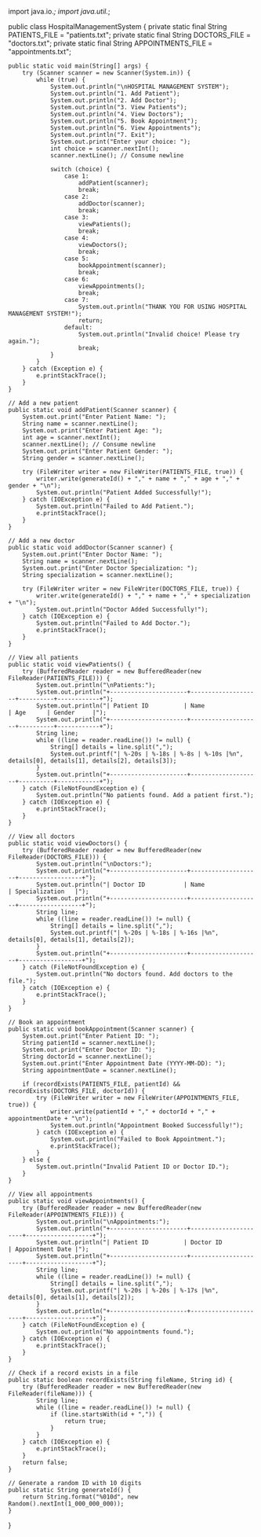 import java.io.*;
import java.util.*;

public class HospitalManagementSystem {
    private static final String PATIENTS_FILE = "patients.txt";
    private static final String DOCTORS_FILE = "doctors.txt";
    private static final String APPOINTMENTS_FILE = "appointments.txt";

    public static void main(String[] args) {
        try (Scanner scanner = new Scanner(System.in)) {
            while (true) {
                System.out.println("\nHOSPITAL MANAGEMENT SYSTEM");
                System.out.println("1. Add Patient");
                System.out.println("2. Add Doctor");
                System.out.println("3. View Patients");
                System.out.println("4. View Doctors");
                System.out.println("5. Book Appointment");
                System.out.println("6. View Appointments");
                System.out.println("7. Exit");
                System.out.print("Enter your choice: ");
                int choice = scanner.nextInt();
                scanner.nextLine(); // Consume newline

                switch (choice) {
                    case 1:
                        addPatient(scanner);
                        break;
                    case 2:
                        addDoctor(scanner);
                        break;
                    case 3:
                        viewPatients();
                        break;
                    case 4:
                        viewDoctors();
                        break;
                    case 5:
                        bookAppointment(scanner);
                        break;
                    case 6:
                        viewAppointments();
                        break;
                    case 7:
                        System.out.println("THANK YOU FOR USING HOSPITAL MANAGEMENT SYSTEM!");
                        return;
                    default:
                        System.out.println("Invalid choice! Please try again.");
                        break;
                }
            }
        } catch (Exception e) {
            e.printStackTrace();
        }
    }

    // Add a new patient
    public static void addPatient(Scanner scanner) {
        System.out.print("Enter Patient Name: ");
        String name = scanner.nextLine();
        System.out.print("Enter Patient Age: ");
        int age = scanner.nextInt();
        scanner.nextLine(); // Consume newline
        System.out.print("Enter Patient Gender: ");
        String gender = scanner.nextLine();

        try (FileWriter writer = new FileWriter(PATIENTS_FILE, true)) {
            writer.write(generateId() + "," + name + "," + age + "," + gender + "\n");
            System.out.println("Patient Added Successfully!");
        } catch (IOException e) {
            System.out.println("Failed to Add Patient.");
            e.printStackTrace();
        }
    }

    // Add a new doctor
    public static void addDoctor(Scanner scanner) {
        System.out.print("Enter Doctor Name: ");
        String name = scanner.nextLine();
        System.out.print("Enter Doctor Specialization: ");
        String specialization = scanner.nextLine();

        try (FileWriter writer = new FileWriter(DOCTORS_FILE, true)) {
            writer.write(generateId() + "," + name + "," + specialization + "\n");
            System.out.println("Doctor Added Successfully!");
        } catch (IOException e) {
            System.out.println("Failed to Add Doctor.");
            e.printStackTrace();
        }
    }

    // View all patients
    public static void viewPatients() {
        try (BufferedReader reader = new BufferedReader(new FileReader(PATIENTS_FILE))) {
            System.out.println("\nPatients:");
            System.out.println("+----------------------+--------------------+----------+------------+");
            System.out.println("| Patient ID          | Name               | Age      | Gender     |");
            System.out.println("+----------------------+--------------------+----------+------------+");
            String line;
            while ((line = reader.readLine()) != null) {
                String[] details = line.split(",");
                System.out.printf("| %-20s | %-18s | %-8s | %-10s |%n", details[0], details[1], details[2], details[3]);
            }
            System.out.println("+----------------------+--------------------+----------+------------+");
        } catch (FileNotFoundException e) {
            System.out.println("No patients found. Add a patient first.");
        } catch (IOException e) {
            e.printStackTrace();
        }
    }

    // View all doctors
    public static void viewDoctors() {
        try (BufferedReader reader = new BufferedReader(new FileReader(DOCTORS_FILE))) {
            System.out.println("\nDoctors:");
            System.out.println("+----------------------+--------------------+------------------+");
            System.out.println("| Doctor ID           | Name               | Specialization   |");
            System.out.println("+----------------------+--------------------+------------------+");
            String line;
            while ((line = reader.readLine()) != null) {
                String[] details = line.split(",");
                System.out.printf("| %-20s | %-18s | %-16s |%n", details[0], details[1], details[2]);
            }
            System.out.println("+----------------------+--------------------+------------------+");
        } catch (FileNotFoundException e) {
            System.out.println("No doctors found. Add doctors to the file.");
        } catch (IOException e) {
            e.printStackTrace();
        }
    }

    // Book an appointment
    public static void bookAppointment(Scanner scanner) {
        System.out.print("Enter Patient ID: ");
        String patientId = scanner.nextLine();
        System.out.print("Enter Doctor ID: ");
        String doctorId = scanner.nextLine();
        System.out.print("Enter Appointment Date (YYYY-MM-DD): ");
        String appointmentDate = scanner.nextLine();

        if (recordExists(PATIENTS_FILE, patientId) && recordExists(DOCTORS_FILE, doctorId)) {
            try (FileWriter writer = new FileWriter(APPOINTMENTS_FILE, true)) {
                writer.write(patientId + "," + doctorId + "," + appointmentDate + "\n");
                System.out.println("Appointment Booked Successfully!");
            } catch (IOException e) {
                System.out.println("Failed to Book Appointment.");
                e.printStackTrace();
            }
        } else {
            System.out.println("Invalid Patient ID or Doctor ID.");
        }
    }

    // View all appointments
    public static void viewAppointments() {
        try (BufferedReader reader = new BufferedReader(new FileReader(APPOINTMENTS_FILE))) {
            System.out.println("\nAppointments:");
            System.out.println("+----------------------+----------------------+-------------------+");
            System.out.println("| Patient ID          | Doctor ID           | Appointment Date |");
            System.out.println("+----------------------+----------------------+-------------------+");
            String line;
            while ((line = reader.readLine()) != null) {
                String[] details = line.split(",");
                System.out.printf("| %-20s | %-20s | %-17s |%n", details[0], details[1], details[2]);
            }
            System.out.println("+----------------------+----------------------+-------------------+");
        } catch (FileNotFoundException e) {
            System.out.println("No appointments found.");
        } catch (IOException e) {
            e.printStackTrace();
        }
    }

    // Check if a record exists in a file
    public static boolean recordExists(String fileName, String id) {
        try (BufferedReader reader = new BufferedReader(new FileReader(fileName))) {
            String line;
            while ((line = reader.readLine()) != null) {
                if (line.startsWith(id + ",")) {
                    return true;
                }
            }
        } catch (IOException e) {
            e.printStackTrace();
        }
        return false;
    }

    // Generate a random ID with 10 digits
    public static String generateId() {
        return String.format("%010d", new Random().nextInt(1_000_000_000));
    }
}
